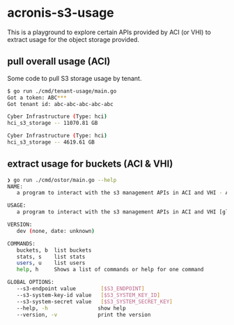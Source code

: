 # acronis-s3-usage

This is a playground to explore certain APIs provided by ACI (or VHI) to extract usage for the object storage provided.

## pull overall usage (ACI)

Some code to pull S3 storage usage by tenant.

```sh
$ go run ./cmd/tenant-usage/main.go
Got a token: ABC***
Got tenant id: abc-abc-abc-abc-abc

Cyber Infrastructure (Type: hci)
hci_s3_storage -- 11070.81 GB

Cyber Infrastructure (Type: hci)
hci_s3_storage -- 4619.61 GB
```

## extract usage for buckets (ACI &amp; VHI)

```sh
❯ go run ./cmd/ostor/main.go --help
NAME:
   a program to interact with the s3 management APIs in ACI and VHI - A new cli application

USAGE:
   a program to interact with the s3 management APIs in ACI and VHI [global options] command [command options] 

VERSION:
   dev (none, date: unknown)

COMMANDS:
   buckets, b  list buckets
   stats, s    list stats
   users, u    list users
   help, h     Shows a list of commands or help for one command

GLOBAL OPTIONS:
   --s3-endpoint value        [$S3_ENDPOINT]
   --s3-system-key-id value   [$S3_SYSTEM_KEY_ID]
   --s3-system-secret value   [$S3_SYSTEM_SECRET_KEY]
   --help, -h                show help
   --version, -v             print the version
```
